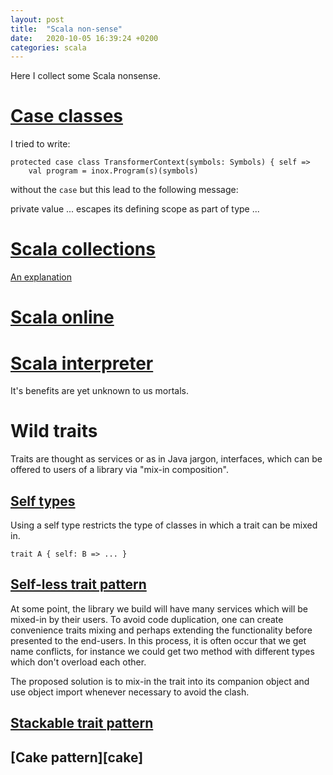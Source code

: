 ```yaml
---
layout: post
title:  "Scala non-sense"
date:   2020-10-05 16:39:24 +0200
categories: scala
---
```


Here I collect some Scala nonsense. 

# [Case classes][case-classes]

I tried to write:

```
protected case class TransformerContext(symbols: Symbols) { self =>
    val program = inox.Program(s)(symbols)
```

without the `case` but this lead to the following message:

private value ... escapes its defining scope as part of type ...

# [Scala collections][collections]

[An explanation][explanation]

# [Scala online][quick-tests]

# [Scala interpreter][interpreter]

It's benefits are yet unknown to us mortals. 

# Wild traits

Traits are thought as services or as in Java jargon, interfaces, which can be offered to users of a library via "mix-in composition".

## [Self types][self-types]

Using a self type restricts the type of classes in which a trait can be mixed in. 

```
trait A { self: B => ... }
```

## [Self-less trait pattern][selfless]

At some point, the library we build will have many services which will be mixed-in by their users. To avoid code duplication, one can
create convenience traits mixing and perhaps extending the functionality before presented to the end-users. In this process, it is often occur that we get name conflicts, for instance we could get two method with different types which don't overload each other. 

The proposed solution is to mix-in the trait into its companion object and use object import whenever necessary to avoid the clash. 

## [Stackable trait pattern][stackable]

## [Cake pattern][cake]



[self-types]: https://docs.scala-lang.org/tour/self-types.html
[case-classes]: https://docs.scala-lang.org/overviews/scala-book/case-classes.html
[collections]: https://www.scala-lang.org/api/2.12.3/scala/collection/index.html?search=Map
[quick-tests]: https://scastie.scala-lang.org
[explanation]: https://docs.scala-lang.org/overviews/collections-2.13/overview.html
[interpreter]: https://docs.scala-lang.org/overviews/repl/overview.html
[selfless]: https://www.artima.com/scalazine/articles/selfless_trait_pattern.html
[stackable]: https://www.artima.com/scalazine/articles/stackable_trait_pattern.html
[trait]: https://contributors.scala-lang.org/t/using-cake-and-stackable-traits-patterns-together/1560